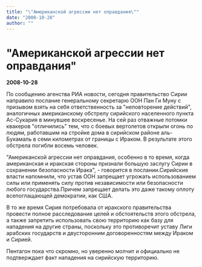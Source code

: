 ```yaml
---
title: "\"Американской агрессии нет оправдания\""
date: "2008-10-28"
author: ""
---
```


# "Американской агрессии нет оправдания"

**2008-10-28** 

По сообщению агенства РИА новости, сегодня правительство Сирии направило послание генеральному секретарю ООН Пан Ги Муну с призывом взять на себя ответственность за "неповторение действий", аналогичных американскому обстрелу сирийского населенного пункта Ас-Сукария в минувшее воскресенье. На сей раз отважные потомки квакеров "отличились" тем, что с боевых вертолетов открыли огонь по людям, работавшим на стройке дома в сирийском районе аль-Букамаль в семи километрах от границы с Ираком. В результате этого обстрела погибли восемь человек.

 "Американской агрессии нет оправдания, особенно в то время, когда американская и иракская стороны признали большую заслугу Сирии в сохранении безопасности Ирака", - говорится в послании.Сирийские власти напомнили, что устав ООН запрещает угрожать использованием силы или применять силу против независимости или безопасности любого государства.Причем запрещает делать это даже такому оплоту всепоглащающей демократии, как США.

В то же время Сирия потребовала от иракского правительства провести полное расследование целей и обстоятельств этого обстрела, а также запретить использовать свою территорию как базу для нападения на другие страны, поскольку это противоречит уставу Лиги арабских государств и двусторонним договоренностям между Ираком и Сирией.

Пентагон пока что скромно, но уверенно молчит и официально не подтверждает факт нападения на сирийскую территорию.